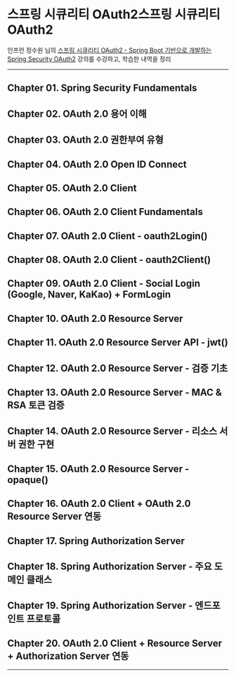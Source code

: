 
# 스프링 시큐리티 OAuth2스프링 시큐리티 OAuth2

인프런 정수원 님의 [스프링 시큐리티 OAuth2 - Spring Boot 기반으로 개발하는 Spring Security OAuth2](https://www.inflearn.com/course/%EC%A0%95%EC%88%98%EC%9B%90-%EC%8A%A4%ED%94%84%EB%A7%81-%EC%8B%9C%ED%81%90%EB%A6%AC%ED%8B%B0) 강의를 수강하고, 학습한
내역을 정리

---

## Chapter 01. Spring Security Fundamentals

## Chapter 02. OAuth 2.0 용어 이해

## Chapter 03. OAuth 2.0 권한부여 유형

## Chapter 04. OAuth 2.0 Open ID Connect

## Chapter 05. OAuth 2.0 Client

## Chapter 06. OAuth 2.0 Client Fundamentals

## Chapter 07. OAuth 2.0 Client - oauth2Login()

## Chapter 08. OAuth 2.0 Client - oauth2Client()

## Chapter 09. OAuth 2.0 Client - Social Login (Google, Naver, KaKao) + FormLogin

## Chapter 10. OAuth 2.0 Resource Server

## Chapter 11. OAuth 2.0 Resource Server API - jwt()

## Chapter 12. OAuth 2.0 Resource Server - 검증 기초

## Chapter 13. OAuth 2.0 Resource Server - MAC & RSA 토큰 검증

## Chapter 14. OAuth 2.0 Resource Server - 리소스 서버 권한 구현

## Chapter 15. OAuth 2.0 Resource Server - opaque()

## Chapter 16. OAuth 2.0 Client + OAuth 2.0 Resource Server 연동

## Chapter 17. Spring Authorization Server

## Chapter 18. Spring Authorization Server - 주요 도메인 클래스

## Chapter 19. Spring Authorization Server - 엔드포인트 프로토콜

## Chapter 20. OAuth 2.0 Client + Resource Server + Authorization Server 연동

---
